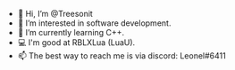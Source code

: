 - 👋 Hi, I’m @Treesonit
- 👀 I’m interested in software development.
- 🌱 I’m currently learning C++.
- 💻 I'm good at RBLXLua (LuaU).
- 📫 The best way to reach me is via discord: Leonel#6411

<!---
LeonelDumbo/LeonelDumbo is a ✨ special ✨ repository because its `README.md` (this file) appears on your GitHub profile.
You can click the Preview link to take a look at your changes.
--->
